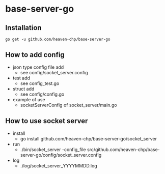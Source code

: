 # base-server-go

## Installation
```
go get -u github.com/heaven-chp/base-server-go
```

## How to add config
 - json type config file add
   - see config/socket_server.config 
 - test add
   - see config_test.go
 - struct add
   - see config/config.go
 - example of use
   - socketServerConfig of socket_server/main.go

## How to use socket server
 - install
   - go install github.com/heaven-chp/base-server-go/socket_server
 - run
   - ./bin/socket_server -config_file src/github.com/heaven-chp/base-server-go/config/socket_server.config
 - log
   - ./log/socket_server_YYYYMMDD.log 
